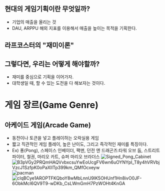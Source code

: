 ## 현대의 게임기획이란 무엇일까?
- 기업의 매출을 올리는 것
- DAU, ARPPU 해외 지표를 이용해서 매출을 높이는 목적을 기획한다.
## 라프코스터의 "재미이론"
## 그렇다면, 우리는 어떻게 해야할까?
- 재미를 중심으로 기획을 이어가자.
- 대학생일 때, 할 수 있는 도전을 다 해보자는 것이다.

# 게임 장르(Game Genre)
## 아케이드 게임(Arcade Game)
- 동전이나 토큰을 넣고 플레이하는 오락실용 게임
- 짧고 직관적인 게임 플레이, 높은 난이도, 그리고 즉각적인 재미를 특징이다.
- Ex) 퐁(Pong), 스페이스 인베이더, 팩맨, 던전 앤 드래곤즈:타워 오브 둠, 스트리트 파이터, 철권, 마리오 카트, 슈퍼 마리오 브라더스
![Signed_Pong_Cabinet](https://github.com/user-attachments/assets/60f41ff3-400c-4012-a956-3a54463db722)
![B3pVGy2PRQmHAQVvbxcsuYwEoUcgFV6wn6uOYNYpI_T8y4hVRVbjVzcJ1SzfpK0oPaXIlTp399km_QMfOcxeyw](https://github.com/user-attachments/assets/97b0fd41-a75f-45fc-9aeb-e98dcb30473c)
![pacman](https://github.com/user-attachments/assets/02a8c3d1-ce98-4058-befd-cb840217af59)
![clqBCye1AROPTFKQboY8wMbLnnU9lK5OHUnf1Hn8ivO0JF-6ObkMcl6QV9T9-wDKb_CsLWmGmH7PzWOHt4KnGA](https://github.com/user-attachments/assets/af4588cb-677e-41c8-89f1-45f3a43282ba)
